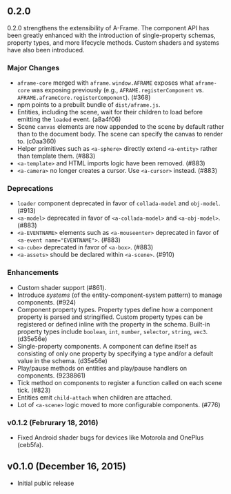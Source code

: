 ## 0.2.0

0.2.0 strengthens the extensibility of A-Frame. The component API has been
greatly enhanced with the introduction of single-property schemas, property
types, and more lifecycle methods. Custom shaders and systems have also been
introduced.

### Major Changes

* `aframe-core` merged with `aframe`. `window.AFRAME` exposes what `aframe-core` was exposing previously (e.g., `AFRAME.registerComponent` vs.  `AFRAME.aframeCore.registerComponent`). (#368)
* npm points to a prebuilt bundle of `dist/aframe.js`.
* Entities, including the scene, wait for their children to load before emitting the `loaded` event. (a8a4f06)
* Scene `canvas` elements are now appended to the scene by default rather than to the document body. The scene can specify the canvas to render to. (c0aa360)
* Helper primitives such as `<a-sphere>` directly extend `<a-entity>` rather than template them. (#883)
* `<a-template>` and HTML imports logic have been removed. (#883)
* `<a-camera>` no longer creates a cursor. Use `<a-cursor>` instead. (#883)

### Deprecations

* `loader` component deprecated in favor of `collada-model` and `obj-model`. (#913)
* `<a-model>` deprecated in favor of `<a-collada-model>` and `<a-obj-model>`. (#883)
* `<a-EVENTNAME>` elements such as `<a-mouseenter>` deprecated in favor of `<a-event name="EVENTNAME">`. (#883)
* `<a-cube>` deprecated in favor of `<a-box>`. (#883)
* `<a-assets>` should be declared within `<a-scene>`. (#910)

### Enhancements

* Custom shader support (#861).
* Introduce *systems* (of the entity-component-system pattern) to manage components. (#924)
* Component property types. Property types define how a component property is parsed and stringified. Custom property types can be registered or defined inline with the property in the schema. Built-in property types include `boolean`, `int`, `number`, `selector`, `string`, `vec3`. (d35e56e)
* Single-property components. A component can define itself as consisting of only one property by specifying a type and/or a default value in the schema. (d35e56e)
* Play/pause methods on entities and play/pause handlers on components. (9238861)
* Tick method on components to register a function called on each scene tick. (#823)
* Entities emit `child-attach` when children are attached.
* Lot of `<a-scene>` logic moved to more configurable components. (#776)

### v0.1.2 (Februrary 18, 2016)

* Fixed Android shader bugs for devices like Motorola and OnePlus (ceb5fa).

## v0.1.0 (December 16, 2015)

* Initial public release
